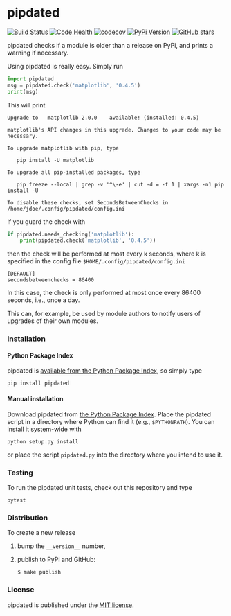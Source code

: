 # pipdated

[![Build
Status](https://travis-ci.org/nschloe/pipdated.svg?branch=master)](https://travis-ci.org/nschloe/pipdated)
[![Code Health](https://landscape.io/github/nschloe/pipdated/master/landscape.png)](https://landscape.io/github/nschloe/pipdated/master)
[![codecov](https://codecov.io/gh/nschloe/pipdated/branch/master/graph/badge.svg)](https://codecov.io/gh/nschloe/pipdated)
[![PyPi Version](https://img.shields.io/pypi/v/pipdated.svg)](https://pypi.python.org/pypi/pipdated)
[![GitHub stars](https://img.shields.io/github/stars/nschloe/pipdated.svg?style=social&label=Star&maxAge=2592000)](https://github.com/nschloe/pipdated)

pipdated checks if a module is older than a release on PyPi, and
prints a warning if necessary.

Using pipdated is really easy. Simply run
```python
import pipdated
msg = pipdated.check('matplotlib', '0.4.5')
print(msg)
```
This will print
```
Upgrade to   matplotlib 2.0.0    available! (installed: 0.4.5)

matplotlib's API changes in this upgrade. Changes to your code may be
necessary.

To upgrade matplotlib with pip, type

   pip install -U matplotlib

To upgrade all pip-installed packages, type

   pip freeze --local | grep -v '^\-e' | cut -d = -f 1 | xargs -n1 pip install -U

To disable these checks, set SecondsBetweenChecks in
/home/jdoe/.config/pipdated/config.ini
```

If you guard the check with
```python
if pipdated.needs_checking('matplotlib'):
    print(pipdated.check('matplotlib', '0.4.5'))
```
then the check will be performed at most every k seconds, where k is specified
in the config file `$HOME/.config/pipdated/config.ini`
```
[DEFAULT]
secondsbetweenchecks = 86400
```
In this case, the check is only performed at most once every 86400 seconds,
i.e., once a day.

This can, for example, be used by module authors to notify users of upgrades of
their own modules.

### Installation

#### Python Package Index

pipdated is [available from the Python Package
Index](https://pypi.python.org/pypi/pipdated/), so simply type
```
pip install pipdated
```

#### Manual installation

Download pipdated from
[the Python Package Index](https://pypi.python.org/pypi/pipdated/).
Place the pipdated script in a directory where Python can find it
(e.g., `$PYTHONPATH`).  You can install it system-wide with
```
python setup.py install
```
or place the script `pipdated.py` into the directory where you
intend to use it.

### Testing

To run the pipdated unit tests, check out this repository and type
```
pytest
```

### Distribution

To create a new release

1. bump the `__version__` number,

2. publish to PyPi and GitHub:
    ```
    $ make publish
    ```

### License

pipdated is published under the [MIT license](https://en.wikipedia.org/wiki/MIT_License).

